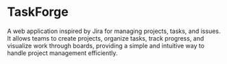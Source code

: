 # TaskForge
A web application inspired by Jira for managing projects, tasks, and issues. It allows teams to create projects, organize tasks, track progress, and visualize work through boards, providing a simple and intuitive way to handle project management efficiently.
